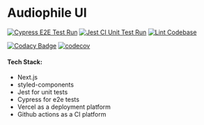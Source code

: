 # Audiophile UI

[![Cypress E2E Test Run](https://github.com/dvakatsiienko/audiophile-ui/actions/workflows/cypress-ci-test-action.yml/badge.svg)](https://github.com/dvakatsiienko/audiophile-ui/actions/workflows/cypress-ci-test-action.yml) [![Jest CI Unit Test Run](https://github.com/dvakatsiienko/audiophile-ui/actions/workflows/jest-ci-unit-test-action.yml/badge.svg)](https://github.com/dvakatsiienko/audiophile-ui/actions/workflows/jest-ci-unit-test-action.yml) [![Lint Codebase](https://github.com/dvakatsiienko/audiophile-ui/actions/workflows/eslint-ci-lint-action.yml/badge.svg)](https://github.com/dvakatsiienko/audiophile-ui/actions/workflows/eslint-ci-lint-action.yml)

[![Codacy Badge](https://app.codacy.com/project/badge/Grade/de01d38cbc0341ee925a1943b130eb72)](https://www.codacy.com/gh/dvakatsiienko/audiophile-ui/dashboard?utm_source=github.com&utm_medium=referral&utm_content=dvakatsiienko/audiophile-ui&utm_campaign=Badge_Grade) [![codecov](https://codecov.io/gh/dvakatsiienko/audiophile-ui/branch/main/graph/badge.svg?token=KPJR4DB3LS)](https://codecov.io/gh/dvakatsiienko/audiophile-ui)

#### Tech Stack:

-   Next.js
-   styled-components
-   Jest for unit tests
-   Cypress for e2e tests
-   Vercel as a deployment platform
-   Github actions as a CI platform
